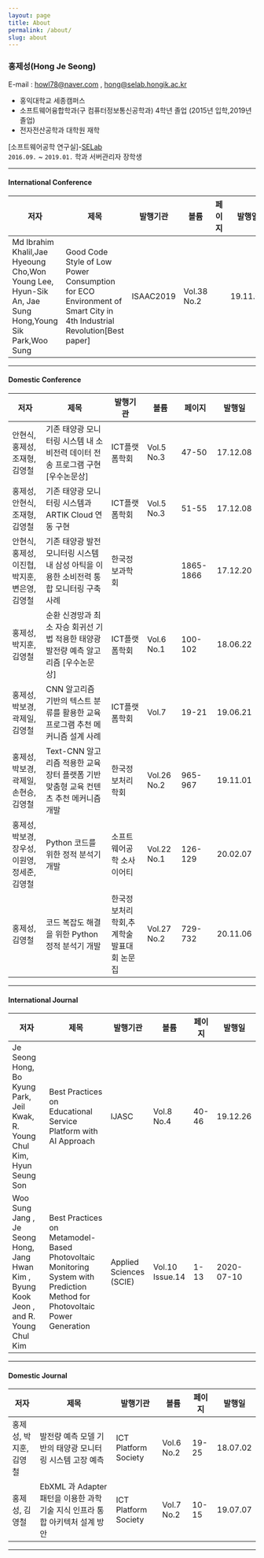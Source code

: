 ```yaml
---
layout: page
title: About
permalink: /about/
slug: about
---
```



### 홍제성(Hong Je Seong)
E-mail : <howl78@naver.com> , <hong@selab.hongik.ac.kr>

- 홍익대학교 세종캠퍼스  
- 소프트웨어융합학과(구 컴퓨터정보통신공학과) 4학년 졸업 (2015년 입학,2019년 졸업)  
- 전자전산공학과 대학원 재학

[소프트웨어공학 연구실]-[SELab](http://selab.hongik.ac.kr/)  
`2016.09.` ~ `2019.01.` 학과 서버관리자 장학생


---

#### International Conference

저자|제목|발행기관|볼륨|페이지|발행일
---|---|---|---|---|---|
Md Ibrahim Khalil,Jae Hyeoung Cho,Won Young Lee, Hyun-Sik An, Jae Sung Hong,Young Sik Park,Woo Sung|Good Code Style of Low Power Consumption for ECO Environment of Smart City in 4th Industrial Revolution[Best paper]|ISAAC2019|Vol.38 No.2||19.11.08

---

#### Domestic Conference

저자|제목|발행기관|볼륨|페이지|발행일
---|---|---|---|---|---|
안현식, 홍제성, 조재형, 김영철|기존 태양광 모니터링 시스템 내 소비전력 데이터 전송 프로그램 구현  [우수논문상]|ICT플랫폼학회|Vol.5 No.3|47-50|17.12.08
홍제성, 안현식, 조재형, 김영철|기존 태양광 모니터링 시스템과 ARTIK Cloud 연동 구현|ICT플랫폼학회|Vol.5 No.3|51-55|17.12.08	
안현식, 홍제성, 이진협, 박지훈, 변은영, 김영철|기존 태양광 발전 모니터링 시스템 내 삼성 아틱을 이용한 소비전력 통합 모니터링 구축 사례|한국정보과학회||1865-1866|17.12.20
홍제성, 박지훈, 김영철 |순환 신경망과 최소 자승 회귀선 기법 적용한 태양광 발전량 예측 알고리즘 [우수논문상]|ICT플랫폼학회|Vol.6 No.1|100-102|18.06.22
홍제성, 박보경, 곽제일, 김영철|CNN 알고리즘 기반의 텍스트 분류를 활용한 교육 프로그램 추천 메커니즘 설계 사례|ICT플랫폼학회|Vol.7|19-21|19.06.21
홍제성,박보경,곽제일,손현승,김영철|Text-CNN 알고리즘 적용한 교육장터 플랫폼 기반 맞춤형 교육 컨텐츠 추천 메커니즘 개발|한국정보처리학회|Vol.26 No.2|965-967|19.11.01
홍제성, 박보경, 장우성, 이원영, 정세준, 김영철|Python 코드를 위한 정적 분석기 개발|소프트웨어공학 소사이어티|Vol.22 No.1|126-129|20.02.07
홍제성, 김영철|코드 복잡도 해결을 위한 Python 정적 분석기 개발|한국정보처리학회,추계학술발표대회 논문집|Vol.27 No.2|729-732|20.11.06

---

#### International Journal

저자|제목|발행기관|볼륨|페이지|발행일
---|---|---|---|---|---|
Je Seong Hong, Bo Kyung Park, Jeil Kwak, R. Young Chul Kim, Hyun Seung Son|Best Practices on Educational Service Platform with AI Approach|IJASC|Vol.8 No.4|40-46|19.12.26
Woo Sung Jang , Je Seong Hong, Jang Hwan Kim , Byung Kook Jeon , and R. Young Chul Kim|Best Practices on Metamodel-Based Photovoltaic Monitoring System with Prediction Method for Photovoltaic Power Generation|Applied Sciences (SCIE)|Vol.10 Issue.14|1-13|2020-07-10	

---

#### Domestic Journal

저자|제목|발행기관|볼륨|페이지|발행일
---|---|---|---|---|---|
홍제성, 박지훈, 김영철|발전량 예측 모델 기반의 태양광 모니터링 시스템 고장 예측|ICT Platform Society|Vol.6 No.2|19-25|18.07.02
홍제성, 김영철|EbXML 과 Adapter 패턴을 이용한 과학기술 지식 인프라 통합 아키텍처 설계 방안|ICT Platform Society|Vol.7 No.2|10-15|19.07.07

---

